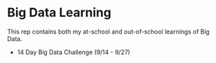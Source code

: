 # Big Data Learning
This rep contains both my at-school and out-of-school learnings of Big Data.
- 14 Day Big Data Challenge (9/14 - 9/27)

